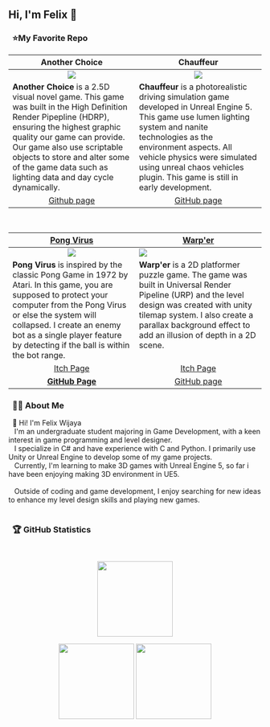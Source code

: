 Hi, I'm Felix 👋
---
### &nbsp; ⭐My Favorite Repo
<table align="center">
  <thead>
    <tr>
      <th width="50%" align="center">Another Choice</a></th>
      <th width="50%" align="center">Chauffeur</a></th>
    </tr>
  </thead>
  <tbody>
    <tr>
      <td align="center"><img src="https://github.com/Felixwijaya04/Felixwijaya04/blob/main/images/Gif_Another_Choice%20(1).gif"/></td>
      <td align="center"><img src="https://github.com/Felixwijaya04/Felixwijaya04/blob/main/images/Chauffeur%20video.gif"/></td>
    </tr>
    <tr>
      <td valign="text-top"><b>Another Choice </b>is a 2.5D visual novel game. This game was built in the High Definition Render Pipepline (HDRP), ensuring the highest graphic quality our game can provide. Our game also use scriptable objects to store and alter some of the game data such as lighting data and day cycle dynamically.</td>
      <td valign="text-top"><b>Chauffeur </b>is a photorealistic driving simulation game developed in Unreal Engine 5. This game use lumen lighting system and nanite technologies as the environment aspects. All vehicle physics were simulated using unreal chaos vehicles plugin. This game is still in early development.</td>
    </tr>
    <tr>
    <td align="center"><a href="https://github.com/Felixwijaya04/AnotherChoice_readme">Github page</td>
    <td align="center"><a href="https://github.com/Felixwijaya04/Chauffeur">GitHub page</td>
  </tr>
  </tbody>
</table>
        
<br/>

<table align="center">
<thead>
  <tr>
    <th width="50%" align="center"><a href="https://github.com/Felixwijaya04/Pong-Virus">Pong Virus</a></th>
    <th width="50%" align="center"><a href="https://github.com/Felixwijaya04/Warp-er">Warp'er</a></th>
  </tr>
  
</thead>
<tbody>
  <tr>
    <td align="center"><img src="https://github.com/Felixwijaya04/Felixwijaya04/blob/main/images/PONG2D%202024-05-28%2000-24-56.gif"/></td>
    <td><img src="https://github.com/Felixwijaya04/Felixwijaya04/blob/main/images/Warper%20Game%202024-06-22%2007-00-34.gif"/></td>
  </tr>
  <tr>
    <td valign="text-top"><b>Pong Virus</b> is inspired by the classic Pong Game in 1972 by Atari. In this game, you are supposed to protect your computer from the Pong Virus or else the system will collapsed. I create an enemy bot as a single player feature by detecting if the ball is within the bot range.</td>
    <td valign="text-top"><b>Warp'er</b> is a 2D platformer puzzle game. The game was built in Universal Render Pipeline (URP) and the level design was created with unity tilemap system. I also create a parallax background effect to add an illusion of depth in a 2D scene.</td>
  </tr>
  <tr>
    <td align="center"><a href="https://felixde-cat.itch.io/pong-virus">Itch Page</td>
    <td align="center"><a href="https://felixde-cat.itch.io/warper">Itch Page</td>
  </tr>
  <tr>
    <td align="center"><a href="https://github.com/Felixwijaya04/Pong-Virus"><b>GitHub Page</b></td>
    <td align="center"><a href="https://github.com/Felixwijaya04/Warp-er">GitHub page</td>
  </tr>
</tbody>
</table>   

        
### &nbsp; 🕵🏻 About Me

&nbsp;&nbsp;👋 Hi! I'm Felix Wijaya <br>&nbsp;&nbsp;  I'm an undergraduate student majoring in Game Development, with a keen interest in game programming and level designer. <br>&nbsp;&nbsp; I specialize in C# and have experience with C and Python. I primarily use Unity or Unreal Engine to develop some of my game projects.<br>&nbsp;&nbsp; Currently, I'm learning to make 3D games with Unreal Engine 5, so far i have been enjoying making 3D environment in UE5.<br><br>&nbsp;&nbsp;  Outside of coding and game development, I enjoy searching for new ideas to enhance my level design skills and playing new games.<br><br>

### &nbsp; 🏆 GitHub Statistics

  <br/>
    <p align="center">
        <img height="150px" src="https://github-readme-streak-stats.herokuapp.com/?user=Felixwijaya04&theme=nightowl&hide_border=true" />
    </p>
    <p align="center">
        <img height="150px" src="https://github-readme-stats.vercel.app/api?username=Felixwijaya04&theme=nightowl&hide_border=true&include_all_commits=true&count_private=true" /> <img height="150px" src="https://github-readme-stats.vercel.app/api/top-langs/?username=Felixwijaya04&theme=nightowl&hide_border=true&include_all_commits=true&count_private=true&layout=compact" />
    </p>





